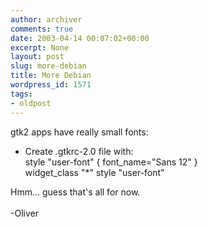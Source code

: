 ```yaml
---
author: archiver
comments: true
date: 2003-04-14 00:07:02+00:00
excerpt: None
layout: post
slug: more-debian
title: More Debian
wordpress_id: 1571
tags:
- oldpost
---
```


gtk2 apps have really small fonts:<ul><li>Create .gtkrc-2.0 file with:<br />style "user-font" { font_name="Sans 12" } <br />widget_class "*" style "user-font"</li></ul>Hmm... guess that's all for now.<br /><br />-Oliver